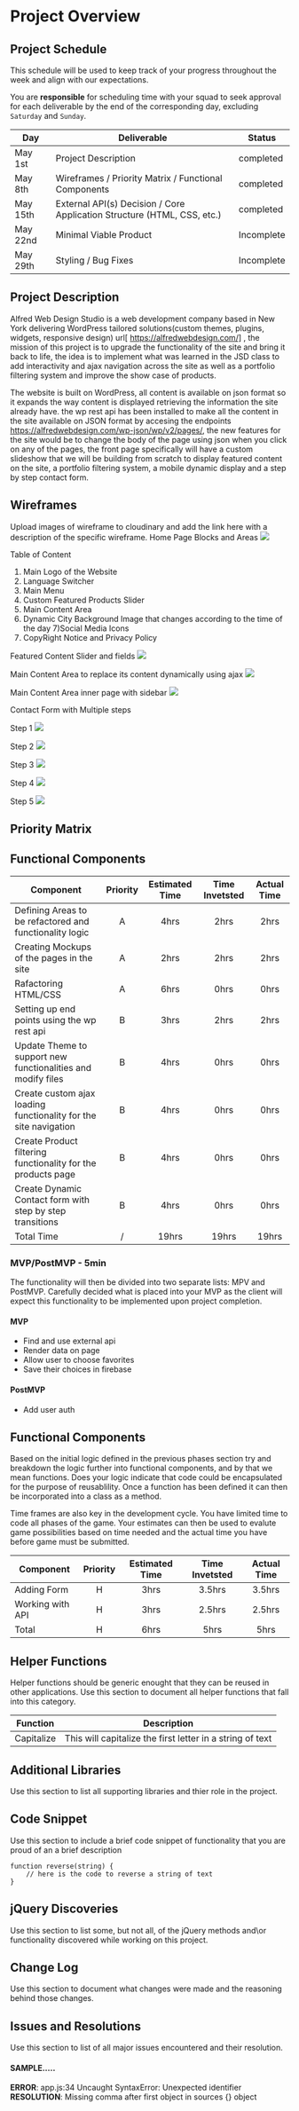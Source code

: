 # Project Overview

## Project Schedule

This schedule will be used to keep track of your progress throughout the week and align with our expectations.  

You are **responsible** for scheduling time with your squad to seek approval for each deliverable by the end of the corresponding day, excluding `Saturday` and `Sunday`.

|  Day | Deliverable | Status
|---|---| ---|
|May 1st| Project Description | completed
|May 8th| Wireframes / Priority Matrix / Functional Components | completed
|May 15th| External API(s) Decision / Core Application Structure (HTML, CSS, etc.) | completed
|May 22nd| Minimal Viable Product | Incomplete
|May 29th| Styling / Bug Fixes | Incomplete


## Project Description

Alfred Web Design Studio is a web development company based in New York delivering WordPress tailored solutions(custom themes, plugins, widgets, responsive design) url[ https://alfredwebdesign.com/] , the mission of this project is to upgrade the functionality of the site and bring it back to life, the idea is to implement what was learned in the JSD class to add interactivity and ajax navigation across the site as well as a portfolio filtering system and improve the show case of products. 

The website is built on WordPress, all content is available on json format so it expands the way content is displayed retrieving the information the site already have. the wp rest api has been installed to make all the content in the site available on JSON format by accesing the endpoints https://alfredwebdesign.com/wp-json/wp/v2/pages/, the new features for the site would be to change the body of the page using json when you click on any of the pages, the front page specifically will have a custom slideshow that we will be building from scratch to display featured content on the site, a portfolio filtering system, a mobile dynamic display and a step by step contact form.

## Wireframes

Upload images of wireframe to cloudinary and add the link here with a description of the specific wireframe.
Home Page Blocks and Areas
<img src="https://www.alfredwebdesign.com/alfred/wp-content/uploads/2018/05/Alfred-Web-Design-Home-Page-Mockup.png">

Table of Content
1) Main Logo of the Website
2) Language Switcher
3) Main Menu
4) Custom Featured Products Slider
5) Main Content Area
6) Dynamic City Background Image that changes according to the time of the day
7)Social Media Icons
8) CopyRight Notice and Privacy Policy

Featured Content Slider and fields 
<img src="https://www.alfredwebdesign.com/alfred/wp-content/uploads/2018/05/slider-component.jpg">

Main Content Area to replace its content dynamically using ajax
<img src="https://www.alfredwebdesign.com/alfred/wp-content/uploads/2018/05/main-container.jpg">

Main Content Area inner page with sidebar
<img src="https://www.alfredwebdesign.com/alfred/wp-content/uploads/2018/05/main-content-inner-page.jpg">

Contact Form with Multiple steps

Step 1
<img src="https://www.alfredwebdesign.com/alfred/wp-content/uploads/2018/05/contact-us-step-1.jpg">


Step 2
<img src="https://www.alfredwebdesign.com/alfred/wp-content/uploads/2018/05/contact-us-step-2.jpg">


Step 3
<img src="https://www.alfredwebdesign.com/alfred/wp-content/uploads/2018/05/contact-us-step-3.jpg">


Step 4
<img src="https://www.alfredwebdesign.com/alfred/wp-content/uploads/2018/05/contact-us-step-4.jpg">


Step 5
<img src="https://www.alfredwebdesign.com/alfred/wp-content/uploads/2018/05/contact-us-step-6.jpg">


## Priority Matrix

## Functional Components

| Component | Priority | Estimated Time | Time Invetsted | Actual Time |
| --- | :---: |  :---: | :---: | :---: |
| Defining Areas to be refactored and functionality logic | A | 4hrs| 2hrs | 2hrs |
| Creating Mockups of the pages in the site | A | 2hrs| 2hrs | 2hrs |
| Rafactoring HTML/CSS | A | 6hrs| 0hrs | 0hrs |
| Setting up end points using the wp rest api | B | 3hrs| 2hrs | 2hrs |
| Update Theme to support new functionalities and modify files | B | 4hrs| 0hrs | 0hrs |
| Create custom ajax loading functionality for the site navigation | B | 4hrs| 0hrs | 0hrs |
| Create Product filtering functionality for the products page | B | 4hrs| 0hrs | 0hrs |
| Create Dynamic Contact form with step by step transitions | B | 4hrs| 0hrs | 0hrs |
| Total Time | / | 19hrs| 19hrs | 19hrs |  

### MVP/PostMVP - 5min

The functionality will then be divided into two separate lists: MPV and PostMVP.  Carefully decided what is placed into your MVP as the client will expect this functionality to be implemented upon project completion.  

#### MVP 

- Find and use external api 
- Render data on page 
- Allow user to choose favorites 
- Save their choices in firebase

#### PostMVP 

- Add user auth

## Functional Components

Based on the initial logic defined in the previous  phases section try and breakdown the logic further into functional components, and by that we mean functions.  Does your logic indicate that code could be encapsulated for the purpose of reusablility.  Once a function has been defined it can then be incorporated into a class as a method. 

Time frames are also key in the development cycle.  You have limited time to code all phases of the game.  Your estimates can then be used to evalute game possibilities based on time needed and the actual time you have before game must be submitted. 

| Component | Priority | Estimated Time | Time Invetsted | Actual Time |
| --- | :---: |  :---: | :---: | :---: |
| Adding Form | H | 3hrs| 3.5hrs | 3.5hrs |
| Working with API | H | 3hrs| 2.5hrs | 2.5hrs |
| Total | H | 6hrs| 5hrs | 5hrs |

## Helper Functions
Helper functions should be generic enought that they can be reused in other applications. Use this section to document all helper functions that fall into this category.

| Function | Description | 
| --- | :---: |  
| Capitalize | This will capitalize the first letter in a string of text | 

## Additional Libraries
 Use this section to list all supporting libraries and thier role in the project. 

## Code Snippet

Use this section to include a brief code snippet of functionality that you are proud of an a brief description  

```
function reverse(string) {
	// here is the code to reverse a string of text
}
```

## jQuery Discoveries
 Use this section to list some, but not all, of the jQuery methods and\or functionality discovered while working on this project.

## Change Log
 Use this section to document what changes were made and the reasoning behind those changes.  

## Issues and Resolutions
 Use this section to list of all major issues encountered and their resolution.

#### SAMPLE.....
**ERROR**: app.js:34 Uncaught SyntaxError: Unexpected identifier                                
**RESOLUTION**: Missing comma after first object in sources {} object
